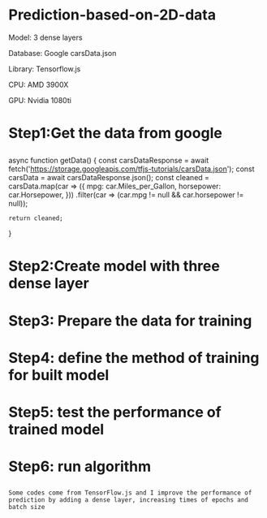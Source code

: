 # Prediction-based-on-2D-data

<p>Model: 3 dense layers</p>
    <p>Database: Google carsData.json</p>
    <p>Library: Tensorflow.js</p>
    <p>CPU: AMD 3900X</p>
    <p>GPU: Nvidia 1080ti</p>
    
#    <p>Step1:Get the data from google</p>
async function getData() {
    const carsDataResponse = await fetch('https://storage.googleapis.com/tfjs-tutorials/carsData.json');
    const carsData = await carsDataResponse.json();
    const cleaned = carsData.map(car => ({
        mpg: car.Miles_per_Gallon,
        horsepower: car.Horsepower,
    }))
        .filter(car => (car.mpg != null && car.horsepower != null));

    return cleaned;
}
#    <p>Step2:Create model with three dense layer</p>

#    <p>Step3: Prepare the data for training</p>

#    <p>Step4: define the method of training for built model</p>

#    <p>Step5: test the performance of trained model</p>

#    <p>Step6: run algorithm</p>



    Some codes come from TensorFlow.js and I improve the performance of prediction by adding a dense layer, increasing times of epochs and batch size
